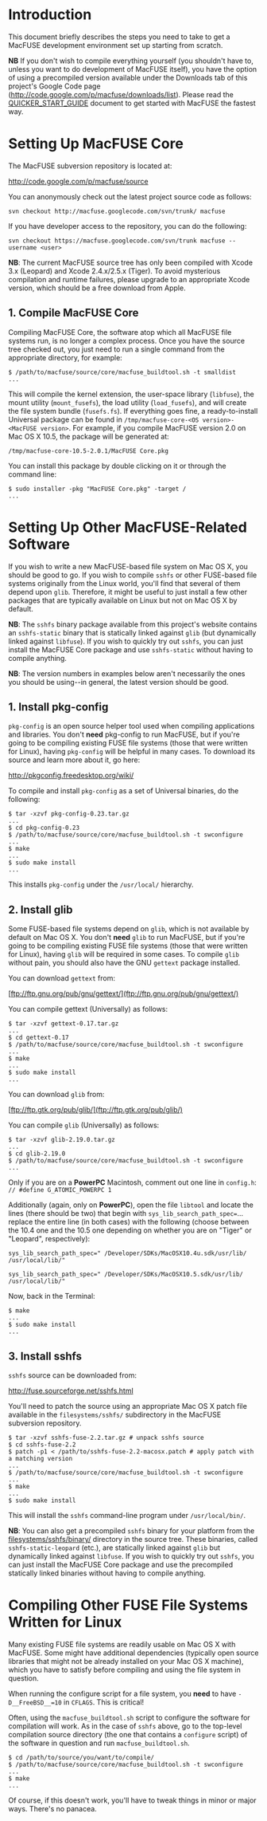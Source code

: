 # Introduction #

This document briefly describes the steps you need to take to get a MacFUSE development environment set up starting from scratch.

**NB** If you don't wish to compile everything yourself (you shouldn't have to, unless you want to do development of MacFUSE itself), you have the option of using a precompiled version available under the Downloads tab of this project's Google Code page (http://code.google.com/p/macfuse/downloads/list). Please read the [QUICKER\_START\_GUIDE](QUICKER_START_GUIDE.md) document to get started with MacFUSE the fastest way.

# Setting Up MacFUSE Core #

The MacFUSE subversion repository is located at:

http://code.google.com/p/macfuse/source

You can anonymously check out the latest project source code as follows:

`svn checkout http://macfuse.googlecode.com/svn/trunk/ macfuse`

If you have developer access to the repository, you can do the following:

`svn checkout https://macfuse.googlecode.com/svn/trunk macfuse --username <user>`

**NB**: The current MacFUSE source tree has only been compiled with Xcode 3.x (Leopard) and Xcode 2.4.x/2.5.x (Tiger). To avoid mysterious compilation and runtime failures, please upgrade to an appropriate Xcode version, which should be a free download from Apple.

## 1. Compile MacFUSE Core ##

Compiling MacFUSE Core, the software atop which all MacFUSE file systems run, is no longer a complex process. Once you have the source tree checked out, you just need to run a single command from the appropriate directory, for example:

```
$ /path/to/macfuse/source/core/macfuse_buildtool.sh -t smalldist
...
```

This will compile the kernel extension, the user-space library (`libfuse`), the mount utility (`mount_fusefs`), the load utility (`load_fusefs`), and will create the file system bundle (`fusefs.fs`). If everything goes fine, a ready-to-install Universal package can be found in `/tmp/macfuse-core-<OS version>-<MacFUSE version>`. For example, if you compile MacFUSE version 2.0 on Mac OS X 10.5, the package will be generated at:

```
/tmp/macfuse-core-10.5-2.0.1/MacFUSE Core.pkg
```

You can install this package by double clicking on it or through the command line:

```
$ sudo installer -pkg "MacFUSE Core.pkg" -target /
...
```

# Setting Up Other MacFUSE-Related Software #

If you wish to write a new MacFUSE-based file system on Mac OS X, you should be good to go. If you wish to compile `sshfs` or other FUSE-based file systems originally from the Linux world, you'll find that several of them depend upon `glib`. Therefore, it might be useful to just install a few other packages that are typically available on Linux but not on Mac OS X by default.

**NB**: The `sshfs` binary package available from this project's website contains an `sshfs-static` binary that is statically linked against `glib` (but dynamically linked against `libfuse`). If you wish to quickly try out `sshfs`, you can just install the MacFUSE Core package and use `sshfs-static` without having to compile anything.

**NB**: The version numbers in examples below aren't necessarily the ones you should be using--in general, the latest version should be good.

## 1. Install pkg-config ##

`pkg-config` is an open source helper tool used when compiling applications and libraries. You don't **need** pkg-config to run MacFUSE, but if you're going to be compiling existing FUSE file systems (those that were written for Linux), having `pkg-config` will be helpful in many cases. To download its source and learn more about it, go here:

http://pkgconfig.freedesktop.org/wiki/

To compile and install `pkg-config` as a set of Universal binaries, do the following:

```
$ tar -xzvf pkg-config-0.23.tar.gz
...
$ cd pkg-config-0.23
$ /path/to/macfuse/source/core/macfuse_buildtool.sh -t swconfigure
...
$ make
...
$ sudo make install
...
```

This installs `pkg-config` under the `/usr/local/` hierarchy.

## 2. Install glib ##

Some FUSE-based file systems depend on `glib`, which is not available by default on Mac OS X.  You don't **need** `glib` to run MacFUSE, but if you're going to be compiling existing FUSE file systems (those that were written for Linux), having `glib` will be required in some cases. To compile `glib` without pain, you should also have the GNU `gettext` package installed.

You can download `gettext` from:

[ftp://ftp.gnu.org/pub/gnu/gettext/](ftp://ftp.gnu.org/pub/gnu/gettext/)

You can compile gettext (Universally) as follows:

```
$ tar -xzvf gettext-0.17.tar.gz
...
$ cd gettext-0.17
$ /path/to/macfuse/source/core/macfuse_buildtool.sh -t swconfigure
...
$ make
...
$ sudo make install
...
```

You can download `glib` from:

[ftp://ftp.gtk.org/pub/glib/](ftp://ftp.gtk.org/pub/glib/)

You can compile `glib` (Universally) as follows:

```
$ tar -xzvf glib-2.19.0.tar.gz
...
$ cd glib-2.19.0
$ /path/to/macfuse/source/core/macfuse_buildtool.sh -t swconfigure
...
```

Only if you are on a **PowerPC** Macintosh, comment out one line in `config.h`: `// #define G_ATOMIC_POWERPC 1`

Additionally (again, only on **PowerPC**), open the file `libtool` and locate the lines (there should be two) that begin with `sys_lib_search_path_spec=`... replace the entire line (in both cases) with the following (choose between the 10.4 one and the 10.5 one depending on whether you are on "Tiger" or "Leopard", respectively):

```
sys_lib_search_path_spec=" /Developer/SDKs/MacOSX10.4u.sdk/usr/lib/ /usr/local/lib/"
```

```
sys_lib_search_path_spec=" /Developer/SDKs/MacOSX10.5.sdk/usr/lib/ /usr/local/lib/"
```

Now, back in the Terminal:
```
$ make
...
$ sudo make install
...
```

## 3. Install sshfs ##

`sshfs` source can be downloaded from:

http://fuse.sourceforge.net/sshfs.html

You'll need to patch the source using an appropriate Mac OS X patch file available in the `filesystems/sshfs/` subdirectory in the MacFUSE subversion repository.

```
$ tar -xzvf sshfs-fuse-2.2.tar.gz # unpack sshfs source
$ cd sshfs-fuse-2.2
$ patch -p1 < /path/to/sshfs-fuse-2.2-macosx.patch # apply patch with a matching version
...
$ /path/to/macfuse/source/core/macfuse_buildtool.sh -t swconfigure
...
$ make
...
$ sudo make install
```

This will install the `sshfs` command-line program under `/usr/local/bin/`.

**NB**: You can also get a precompiled `sshfs` binary for your platform from the [filesystems/sshfs/binary/](http://code.google.com/p/macfuse/source/browse/#svn/trunk/filesystems/sshfs/binary) directory in the source tree. These binaries, called `sshfs-static-leopard` (etc.), are statically linked against `glib` but dynamically linked against `libfuse`. If you wish to quickly try out `sshfs`, you can just install the MacFUSE Core package and use the precompiled statically linked binaries without having to compile anything.

# Compiling Other FUSE File Systems Written for Linux #

Many existing FUSE file systems are readily usable on Mac OS X with MacFUSE. Some might have additional dependencies (typically open source libraries that might not be already installed on your Mac OS X machine), which you have to satisfy before compiling and using the file system in question.

When running the configure script for a file system, you **need** to have `-D__FreeBSD__=10` in `CFLAGS`. This is critical!

Often, using the `macfuse_buildtool.sh` script to configure the software for compilation will work. As in the case of `sshfs` above, go to the top-level compilation source directory (the one that contains a `configure` script) of the software in question and run `macfuse_buildtool.sh`.

```
$ cd /path/to/source/you/want/to/compile/
$ /path/to/macfuse/source/core/macfuse_buildtool.sh -t swconfigure
...
$ make
...
```

Of course, if this doesn't work, you'll have to tweak things in minor or major ways. There's no panacea.